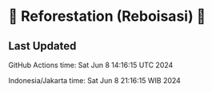
# 🌳 Reforestation (Reboisasi) 🌲

## Last Updated

GitHub Actions time: Sat Jun  8 14:16:15 UTC 2024

Indonesia/Jakarta time: Sat Jun  8 21:16:15 WIB 2024
